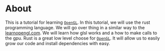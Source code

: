 # About
This is a tutorial for learning [`OpenGL`](https://www.khronos.org/opengl/wiki/). In this tutorial, we will use the rust programming language. We will go over thing in a similar way to the [learnopengl.com](www.learnopengl.com). We will learn how glsl works and a how to make calls to the gpu. Rust is a great low level choose for [`OpenGL`](https://www.khronos.org/opengl/wiki/). It will allow us to easily grow our code and install dependencies with easy.
